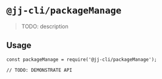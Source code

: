 # `@jj-cli/packageManage`

> TODO: description

## Usage

```
const packageManage = require('@jj-cli/packageManage');

// TODO: DEMONSTRATE API
```
